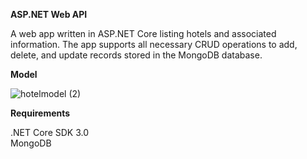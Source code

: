 **ASP.NET Web API**

A web app written in ASP.NET Core listing hotels and associated information. The app supports all necessary CRUD operations to add, delete, and update records stored in the MongoDB database.

**Model**  

![hotelmodel (2)](https://user-images.githubusercontent.com/49750572/69790372-7b927e00-1216-11ea-8b4b-6e3ebb2d1f10.png)

**Requirements**

.NET Core SDK 3.0<br/>
MongoDB
